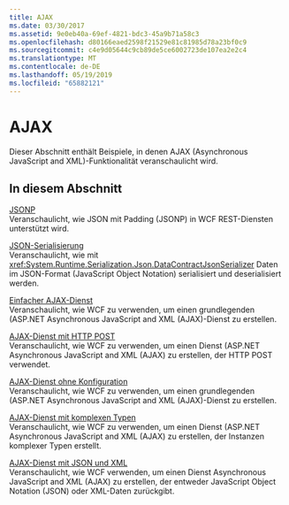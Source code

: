 ```yaml
---
title: AJAX
ms.date: 03/30/2017
ms.assetid: 9e0eb40a-69ef-4821-bdc3-45a9b71a58c3
ms.openlocfilehash: d80166eaed2598f21529e81c81985d78a23bf0c9
ms.sourcegitcommit: c4e9d05644c9cb89de5ce6002723de107ea2e2c4
ms.translationtype: MT
ms.contentlocale: de-DE
ms.lasthandoff: 05/19/2019
ms.locfileid: "65882121"
---
```

# <a name="ajax"></a>AJAX
Dieser Abschnitt enthält Beispiele, in denen AJAX (Asynchronous JavaScript and XML)-Funktionalität veranschaulicht wird.  
  
## <a name="in-this-section"></a>In diesem Abschnitt  
 [JSONP](../../../../docs/framework/wcf/samples/jsonp.md)  
 Veranschaulicht, wie JSON mit Padding (JSONP) in WCF REST-Diensten unterstützt wird.  
  
 [JSON-Serialisierung](../../../../docs/framework/wcf/samples/json-serialization.md)  
 Veranschaulicht, wie mit <xref:System.Runtime.Serialization.Json.DataContractJsonSerializer> Daten im JSON-Format (JavaScript Object Notation) serialisiert und deserialisiert werden.  
  
 [Einfacher AJAX-Dienst](../../../../docs/framework/wcf/samples/basic-ajax-service.md)  
 Veranschaulicht, wie WCF zu verwenden, um einen grundlegenden (ASP.NET Asynchronous JavaScript and XML (AJAX)-Dienst zu erstellen.  
  
 [AJAX-Dienst mit HTTP POST](../../../../docs/framework/wcf/samples/ajax-service-using-http-post.md)  
 Veranschaulicht, wie WCF zu verwenden, um einen Dienst (ASP.NET Asynchronous JavaScript and XML (AJAX) zu erstellen, der HTTP POST verwendet.  
  
 [AJAX-Dienst ohne Konfiguration](../../../../docs/framework/wcf/samples/ajax-service-without-configuration.md)  
 Veranschaulicht, wie WCF zu verwenden, um einen grundlegenden (ASP.NET Asynchronous JavaScript and XML (AJAX)-Dienst zu erstellen.  
  
 [AJAX-Dienst mit komplexen Typen](../../../../docs/framework/wcf/samples/ajax-service-using-complex-types-sample.md)  
 Veranschaulicht, wie WCF zu verwenden, um einen Dienst (ASP.NET Asynchronous JavaScript and XML (AJAX) zu erstellen, der Instanzen komplexer Typen erstellt.  
  
 [AJAX-Dienst mit JSON und XML](../../../../docs/framework/wcf/samples/ajax-service-with-json-and-xml-sample.md)  
 Veranschaulicht, wie WCF verwenden, um einen Dienst Asynchronous JavaScript and XML (AJAX) zu erstellen, der entweder JavaScript Object Notation (JSON) oder XML-Daten zurückgibt.
